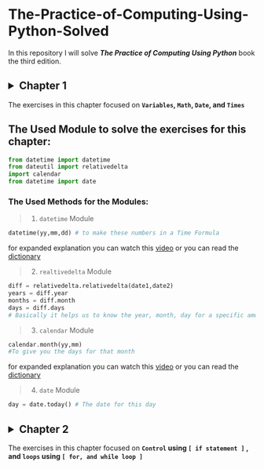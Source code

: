 <h1> The-Practice-of-Computing-Using-Python-Solved </h1>

In this repository I will solve  **_The Practice of Computing Using Python_** book the third edition.


<h2> <details><summary> Chapter 1  </summary> </h2>
 <p>

The exercises in this chapter focused on <b> `Variables`, `Math`, `Date`, and `Times` </b>

##  The Used Module to solve the exercises for this chapter:
```python
from datetime import datetime
from dateutil import relativedelta
import calendar
from datetime import date
```
     
 ### The Used Methods for the Modules: 


>1. `datetime` Module
```python
datetime(yy,mm,dd) # to make these numbers in a Time Formula
```

for expanded explanation you can watch this [video](https://www.youtube.com/watch?v=eirjjyP2qcQ) or you can read the [dictionary](https://docs.python.org/3/library/datetime.html)



>2. `realtivedelta` Module

```python
diff = relativedelta.relativedelta(date1,date2)
years = diff.year
months = diff.month
days = diff.days
# Basically it helps us to know the year, month, day for a specific amount of time
```



>3. `calendar` Module
```python
calendar.month(yy,mm)
#To give you the days for that month
```
for expanded explanation you can watch this [video](https://www.youtube.com/watch?v=amFOJMmHk8I) or you can read the [dictionary](https://docs.python.org/3/library/calendar.html)


>4. `date` Module
```python
day = date.today() # The date for this day
```
 </p>
</details>


<h2> <details><summary> Chapter 2  </summary> </h2>
 
 The exercises in this chapter focused on <b> `Control` using `[ if statement ]` , and `loops` using `[ for, and while loop ]`</b>



